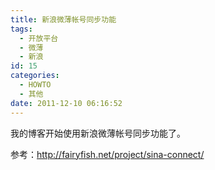 ```yaml
---
title: 新浪微薄帐号同步功能
tags:
  - 开放平台
  - 微薄
  - 新浪
id: 15
categories:
  - HOWTO
  - 其他
date: 2011-12-10 06:16:52
---
```


我的博客开始使用新浪微薄帐号同步功能了。

参考：http://fairyfish.net/project/sina-connect/